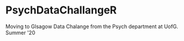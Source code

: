 # PsychDataChallangeR
Moving to Glsagow Data Chalange from the Psych department at UofG. Summer '20
